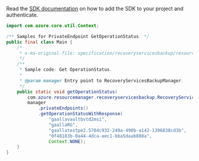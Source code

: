 Read the [SDK documentation](https://github.com/Azure/azure-sdk-for-java/blob/azure-resourcemanager-recoveryservicesbackup_1.0.0-beta.3/sdk/recoveryservicesbackup/azure-resourcemanager-recoveryservicesbackup/README.md) on how to add the SDK to your project and authenticate.

```java
import com.azure.core.util.Context;

/** Samples for PrivateEndpoint GetOperationStatus. */
public final class Main {
    /*
     * x-ms-original-file: specification/recoveryservicesbackup/resource-manager/Microsoft.RecoveryServices/stable/2021-12-01/examples/PrivateEndpointConnection/GetPrivateEndpointConnectionOperationStatus.json
     */
    /**
     * Sample code: Get OperationStatus.
     *
     * @param manager Entry point to RecoveryServicesBackupManager.
     */
    public static void getOperationStatus(
        com.azure.resourcemanager.recoveryservicesbackup.RecoveryServicesBackupManager manager) {
        manager
            .privateEndpoints()
            .getOperationStatusWithResponse(
                "gaallavaultbvtd2msi",
                "gaallaRG",
                "gaallatestpe2.5704c932-249a-490b-a142-1396838cd3b",
                "0f48183b-0a44-4dca-aec1-bba5daab888a",
                Context.NONE);
    }
}
```
